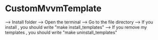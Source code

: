 # CustomMvvmTemplate

--> Install folder 
--> Open the terminal
--> Go to the file directory
--> If you install , you should write "make install_templates" 
--> If you remove my templates , you should write "make uninstall_templates"
